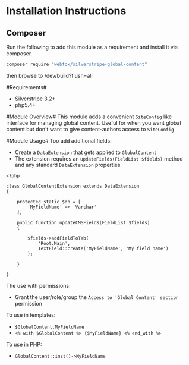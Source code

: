 # Installation Instructions #
## Composer ##
Run the following to add this module as a requirement and install it via composer.

```bash
composer require "webfox/silverstripe-global-content"
```
then browse to /dev/build?flush=all


#Requirements#
* Silverstripe 3.2+
* php5.4+ 

#Module Overview#
This module adds a convenient `SiteConfig` like interface for managing global content.
 Useful for when you want global content but don't want to give content-authors access to `SiteConfig`
 
#Module Usage#
Too add additional fields:
* Create a `DataExtension` that gets applied to `GlobalContent`
* The extension requires an `updateFields(FieldList $fields)` method and any standard `DataExtension` properties 

```php5
<?php

class GlobalContentExtension extends DataExtension 
{

    protected static $db = [
        'MyFieldName' => 'Varchar'
    ];
    
    public function updateCMSFields(FieldList $fields)
    {
    
        $fields->addFieldToTab(
            'Root.Main', 
            TextField::create('MyFieldName', 'My field name')
        );
    
    }

}
```

The use with permissions:
* Grant the user/role/group the `Access to 'Global Content' section` permission

To use in templates:
* `$GlobalContent.MyFieldName`
* `<% with $GlobalContent %> {$MyFieldName} <% end_with %>`

To use in PHP:
* `GlobalContent::inst()->MyFieldName`
